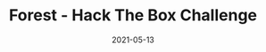 ---
layout: single
title: '<span class="hackthebox">Forest - Hack The Box Challenge</span>'
excerpt: "Forest is a stegonography challenge, finding ciphertext inside a forest picture that we will have to decode"
date: 2021-05-13
header:
  teaser: /assets/images/htb-writeup-forest/icon.png
  teaser_home_page: true
  image_description: forest hack the box
  icon: /assets/images/hackthebox.webp
  icon_description: hackthebox
categories:
  - hackthebox
  - challenge
tags:  
  - steganography
  - cipher
toc: true
toc_label: "Content"
toc_sticky: true
show_time: false
layout: encrypted/forest
permalink: "/htb-writeup-forest/"
show_time: false
---